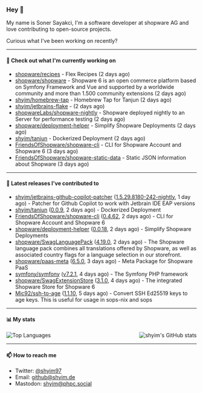 ### Hey 👋

My name is Soner Sayakci, I'm a software developer at shopware AG and love contributing to open-source projects.

Curious what I've been working on recently?

---

#### 👷 Check out what I'm currently working on

- [shopware/recipes](https://github.com/shopware/recipes) - Flex Recipes (2 days ago)
- [shopware/shopware](https://github.com/shopware/shopware) - Shopware 6 is an open commerce platform based on Symfony Framework and Vue and supported by a worldwide community and more than 1.500 community extensions (2 days ago)
- [shyim/homebrew-tap](https://github.com/shyim/homebrew-tap) - Homebrew Tap for Tanjun (2 days ago)
- [shyim/jetbrains-flake](https://github.com/shyim/jetbrains-flake) -  (2 days ago)
- [shopwareLabs/shopware-nightly](https://github.com/shopwareLabs/shopware-nightly) - Shopware deployed nightly to an Server for performance testing (2 days ago)
- [shopware/deployment-helper](https://github.com/shopware/deployment-helper) - Simplify Shopware Deployments (2 days ago)
- [shyim/tanjun](https://github.com/shyim/tanjun) - Dockerized Deployment (2 days ago)
- [FriendsOfShopware/shopware-cli](https://github.com/FriendsOfShopware/shopware-cli) - CLI for Shopware Account and Shopware 6 (3 days ago)
- [FriendsOfShopware/shopware-static-data](https://github.com/FriendsOfShopware/shopware-static-data) - Static JSON information about Shopware (3 days ago)

---

#### 🔭 Latest releases I've contributed to

- [shyim/jetbrains-github-copilot-patcher](https://github.com/shyim/jetbrains-github-copilot-patcher) ([1.5.29.8180-242-nightly](https://github.com/shyim/jetbrains-github-copilot-patcher/releases/tag/1.5.29.8180-242-nightly), 1 day ago) - Patcher for Github Copilot to work with Jetbrain IDE EAP versions
- [shyim/tanjun](https://github.com/shyim/tanjun) ([0.0.9](https://github.com/shyim/tanjun/releases/tag/0.0.9), 2 days ago) - Dockerized Deployment
- [FriendsOfShopware/shopware-cli](https://github.com/FriendsOfShopware/shopware-cli) ([0.4.62](https://github.com/FriendsOfShopware/shopware-cli/releases/tag/0.4.62), 2 days ago) - CLI for Shopware Account and Shopware 6
- [shopware/deployment-helper](https://github.com/shopware/deployment-helper) ([0.0.18](https://github.com/shopware/deployment-helper/releases/tag/0.0.18), 2 days ago) - Simplify Shopware Deployments
- [shopware/SwagLanguagePack](https://github.com/shopware/SwagLanguagePack) ([4.19.0](https://github.com/shopware/SwagLanguagePack/releases/tag/4.19.0), 2 days ago) - The Shopware language pack combines all translations offered by Shopware, as well as associated country flags for a language selection in our storefront.
- [shopware/paas-meta](https://github.com/shopware/paas-meta) ([6.5.0](https://github.com/shopware/paas-meta/releases/tag/6.5.0), 3 days ago) - Meta Package for Shopware PaaS
- [symfony/symfony](https://github.com/symfony/symfony) ([v7.2.1](https://github.com/symfony/symfony/releases/tag/v7.2.1), 4 days ago) - The Symfony PHP framework
- [shopware/SwagExtensionStore](https://github.com/shopware/SwagExtensionStore) ([3.1.0](https://github.com/shopware/SwagExtensionStore/releases/tag/3.1.0), 4 days ago) - The integrated Shopware Store for Shopware 6
- [Mic92/ssh-to-age](https://github.com/Mic92/ssh-to-age) ([1.1.10](https://github.com/Mic92/ssh-to-age/releases/tag/1.1.10), 5 days ago) - Convert SSH Ed25519 keys to age keys. This is useful for usage in sops-nix and sops

---

#### 📊 My stats

<img align="right" alt="shyim's GitHub stats" src="https://github-readme-stats.vercel.app/api?username=shyim&count_private=1&show_icons=true&" />

![Top Languages](https://github-readme-stats.vercel.app/api/top-langs/?username=shyim)

---

#### 📫 How to reach me

- Twitter: [@shyim97](https://twitter.com/shyim97)
- Email: [github@shyim.de](mailto://github@shyim.de)
- Mastodon: <a rel="me" href="https://phpc.social/@shyim">shyim@phpc.social</a>

